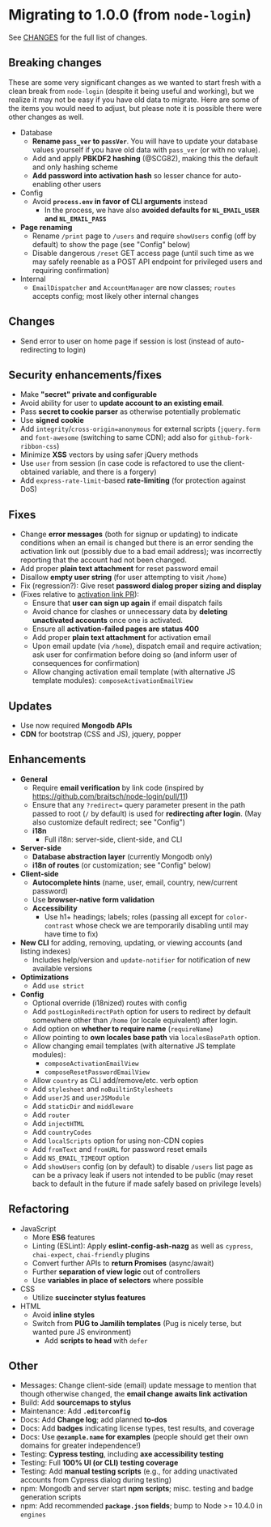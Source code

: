 # Migrating to 1.0.0 (from `node-login`)

See [CHANGES](../CHANGES.md) for the full list of changes.

## Breaking changes

These are some very significant changes as we wanted to start fresh with
a clean break from `node-login` (despite it being useful and working),
but we realize it may not be easy if you have old data to migrate. Here are
some of the items you would need to adjust, but please note it is possible
there were other changes as well.

- Database
    - **Rename `pass_ver` to `passVer`**. You will have to update your
        database values yourself if you have old data with `pass_ver` (or
        with no value).
    - Add and apply **PBKDF2 hashing** (@SCG82), making this the default
        and only hashing scheme
    - **Add password into activation hash** so lesser chance for auto-enabling
        other users
- Config
    - Avoid **`process.env` in favor of CLI arguments** instead
        - In the process, we have also **avoided defaults for `NL_EMAIL_USER` and `NL_EMAIL_PASS`**
- **Page renaming**
    - Rename `/print` page to `/users` and require `showUsers` config (off
        by default) to show the page (see "Config" below)
    - Disable dangerous `/reset` GET access page (until such time as
        we may safely reenable as a POST API endpoint for privileged users
        and requiring confirmation)
- Internal
    - `EmailDispatcher` and `AccountManager` are now classes;
        `routes` accepts config; most likely other internal changes

## Changes

- Send error to user on home page if session is lost (instead of auto-redirecting
    to login)

## Security enhancements/fixes

- Make **"secret" private and configurable**
- Avoid ability for user to **update account to an existing email**.
- Pass **secret to cookie parser** as otherwise potentially problematic
- Use **signed cookie**
- Add `integrity`/`cross-origin=anonymous` for external scripts (`jquery.form`
    and `font-awesome` (switching to same CDN); add also
    for `github-fork-ribbon-css`)
- Minimize **XSS** vectors by using safer jQuery methods
- Use `user` from session (in case code is refactored to use
    the client-obtained variable, and there is a forgery)
- Add `express-rate-limit`-based **rate-limiting** (for protection
    against DoS)

## Fixes

- Change **error messages** (both for signup or updating) to indicate
    conditions when an email is changed but there is an error sending
    the activation link out (possibly due to a bad email address); was
    incorrectly reporting that the account had not been changed.
- Add proper **plain text attachment** for reset password email
- Disallow **empty user string** (for user attempting to visit `/home`)
- Fix (regression?): Give reset **password dialog proper sizing and display**
- (Fixes relative to [activation link PR](https://github.com/braitsch/node-login/pull/11)):
    - Ensure that **user can sign up again** if email dispatch fails
    - Avoid chance for clashes or unnecessary data by **deleting
        unactivated accounts** once one is activated.
    - Ensure all **activation-failed pages are status 400**
    - Add proper **plain text attachment** for activation email
    - Upon email update (via `/home`), dispatch email and require activation;
        ask user for confirmation before doing so (and inform user of
        consequences for confirmation)
    - Allow changing activation email template (with alternative JS
        template modules): `composeActivationEmailView`

## Updates

- Use now required **Mongodb APIs**
- **CDN** for bootstrap (CSS and JS), jquery, popper

## Enhancements

- **General**
    - Require **email verification** by link code (inspired by
      <https://github.com/braitsch/node-login/pull/11>)
    - Ensure that any `?redirect=` query parameter present in
      the path passed to root (`/` by default) is used for **redirecting after
      login**. (May also customize default redirect; see "Config")
    - **i18n**
        - Full i18n: server-side, client-side, and CLI
- **Server-side**
    - **Database abstraction layer** (currently Mongodb only)
    - **i18n of routes** (or customization; see "Config" below)
- **Client-side**
  - **Autocomplete hints** (name, user, email, country, new/current password)
  - Use **browser-native form validation**
  - **Accessibility**
      - Use h1+ headings; labels; roles (passing all except for
          `color-contrast` whose check we are temporarily disabling until
          may have time to fix)
- **New CLI** for adding, removing, updating, or viewing accounts (and
  listing indexes)
  - Includes help/version and `update-notifier` for notification of
      new available versions
- **Optimizations**
    - Add `use strict`
- **Config**
    - Optional override (i18nized) routes with config
    - Add `postLoginRedirectPath` option for users to redirect by
        default somewhere other than `/home` (or locale equivalent) after
        login.
    - Add option on **whether to require name** (`requireName`)
    - Allow pointing to **own locales base path** via `localesBasePath` option.
    - Allow changing email templates (with alternative JS template modules):
        - `composeActivationEmailView`
        - `composeResetPasswordEmailView`
    - Allow `country` as CLI add/remove/etc. verb option
    - Add `stylesheet` and `noBuiltinStylesheets`
    - Add `userJS` and `userJSModule`
    - Add `staticDir` and `middleware`
    - Add `router`
    - Add `injectHTML`
    - Add `countryCodes`
    - Add `localScripts` option for using non-CDN copies
    - Add `fromText` and `fromURL` for password reset emails
    - Add `NS_EMAIL_TIMEOUT` option
    - Add `showUsers` config (on by default) to disable `/users` list page
        as can be a privacy leak if users not intended to be public
        (may reset back to default in the future if made safely based
        on privilege levels)

## Refactoring

- JavaScript
    - More **ES6** features
    - Linting (ESLint): Apply **eslint-config-ash-nazg** as well as
        `cypress`, `chai-expect`, `chai-friendly` plugins
    - Convert further APIs to **return Promises** (async/await)
    - Further **separation of view logic** out of controllers
    - Use **variables in place of selectors** where possible
- CSS
    - Utilize **succincter stylus features**
- HTML
    - Avoid **inline styles**
    - Switch from **PUG to Jamilih templates** (Pug is nicely terse, but
        wanted pure JS environment)
        - Add **scripts to head** with `defer`

## Other

- Messages: Change client-side (email) update message to mention
    that though otherwise changed, the **email change awaits link activation**
- Build: Add **sourcemaps to stylus**
- Maintenance: Add **`.editorconfig`**
- Docs: Add **Change log**; add planned **to-dos**
- Docs: Add **badges** indicating license types, test results, and coverage
- Docs: Use **`@example.name` for examples** (people should get their own
    domains for greater independence!)
- Testing: **Cypress testing**, including **axe accessibility testing**
- Testing: Full **100% UI (or CLI) testing coverage**
- Testing: Add **manual testing scripts** (e.g., for adding unactivated
    accounts from Cypress dialog during testing)
- npm: Mongodb and server start **npm scripts**; misc. testing and badge
    generation scripts
- npm: Add recommended **`package.json` fields**; bump to Node >= 10.4.0 in
    `engines`
